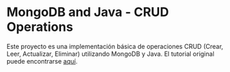 # MongoDB and Java - CRUD Operations

Este proyecto es una implementación básica de operaciones CRUD (Crear, Leer, Actualizar, Eliminar) utilizando MongoDB y Java. El tutorial original puede encontrarse [aquí](https://www.mongodb.com/developer/languages/java/java-setup-crud-operations/).
